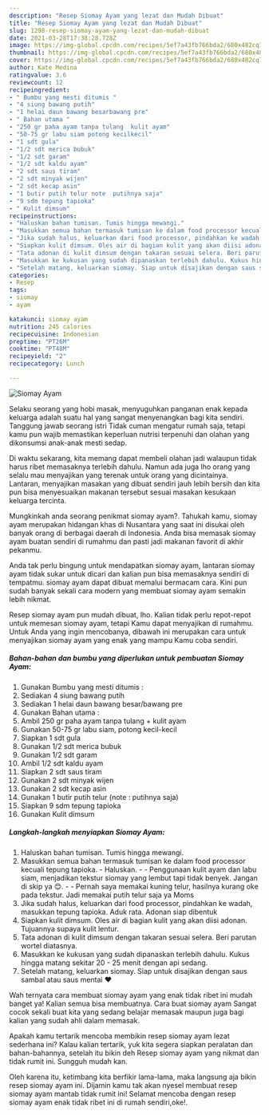 ```yaml
---
description: "Resep Siomay Ayam yang lezat dan Mudah Dibuat"
title: "Resep Siomay Ayam yang lezat dan Mudah Dibuat"
slug: 1298-resep-siomay-ayam-yang-lezat-dan-mudah-dibuat
date: 2021-03-28T17:38:28.728Z
image: https://img-global.cpcdn.com/recipes/5ef7a43fb766bda2/680x482cq70/siomay-ayam-foto-resep-utama.jpg
thumbnail: https://img-global.cpcdn.com/recipes/5ef7a43fb766bda2/680x482cq70/siomay-ayam-foto-resep-utama.jpg
cover: https://img-global.cpcdn.com/recipes/5ef7a43fb766bda2/680x482cq70/siomay-ayam-foto-resep-utama.jpg
author: Kate Medina
ratingvalue: 3.6
reviewcount: 12
recipeingredient:
- " Bumbu yang mesti ditumis "
- "4 siung bawang putih"
- "1 helai daun bawang besarbawang pre"
- " Bahan utama "
- "250 gr paha ayam tanpa tulang  kulit ayam"
- "50-75 gr labu siam potong kecilkecil"
- "1 sdt gula"
- "1/2 sdt merica bubuk"
- "1/2 sdt garam"
- "1/2 sdt kaldu ayam"
- "2 sdt saus tiram"
- "2 sdt minyak wijen"
- "2 sdt kecap asin"
- "1 butir putih telur note  putihnya saja"
- "9 sdm tepung tapioka"
- " Kulit dimsum"
recipeinstructions:
- "Haluskan bahan tumisan. Tumis hingga mewangi."
- "Masukkan semua bahan termasuk tumisan ke dalam food processor kecuali tepung tapioka.  Haluskan.  Penggunaan kulit ayam dan labu siam, menjadikan tekstur siomay yang lembut tapi tidak benyek. Jangan di skip ya 😊.  Pernah saya memakai kuning telur, hasilnya kurang oke pada tekstur. Jadi memakai putih telur saja ya Moms"
- "Jika sudah halus, keluarkan dari food processor, pindahkan ke wadah, masukkan tepung tapioka. Aduk rata. Adonan siap dibentuk"
- "Siapkan kulit dimsum. Oles air di bagian kulit yang akan diisi adonan. Tujuannya supaya kulit lentur."
- "Tata adonan di kulit dimsum dengan takaran sesuai selera. Beri parutan wortel diatasnya."
- "Masukkan ke kukusan yang sudah dipanaskan terlebih dahulu. Kukus hingga matang sekitar 20 - 25 menit dengan api sedang."
- "Setelah matang, keluarkan siomay. Siap untuk disajikan dengan saus sambal atau saus mentai ❤️"
categories:
- Resep
tags:
- siomay
- ayam

katakunci: siomay ayam 
nutrition: 245 calories
recipecuisine: Indonesian
preptime: "PT26M"
cooktime: "PT48M"
recipeyield: "2"
recipecategory: Lunch

---
```



![Siomay Ayam](https://img-global.cpcdn.com/recipes/5ef7a43fb766bda2/680x482cq70/siomay-ayam-foto-resep-utama.jpg)

Selaku seorang yang hobi masak, menyuguhkan panganan enak kepada keluarga adalah suatu hal yang sangat menyenangkan bagi kita sendiri. Tanggung jawab seorang istri Tidak cuman mengatur rumah saja, tetapi kamu pun wajib memastikan keperluan nutrisi terpenuhi dan olahan yang dikonsumsi anak-anak mesti sedap.

Di waktu  sekarang, kita memang dapat membeli olahan jadi walaupun tidak harus ribet memasaknya terlebih dahulu. Namun ada juga lho orang yang selalu mau menyajikan yang terenak untuk orang yang dicintainya. Lantaran, menyajikan masakan yang dibuat sendiri jauh lebih bersih dan kita pun bisa menyesuaikan makanan tersebut sesuai masakan kesukaan keluarga tercinta. 



Mungkinkah anda seorang penikmat siomay ayam?. Tahukah kamu, siomay ayam merupakan hidangan khas di Nusantara yang saat ini disukai oleh banyak orang di berbagai daerah di Indonesia. Anda bisa memasak siomay ayam buatan sendiri di rumahmu dan pasti jadi makanan favorit di akhir pekanmu.

Anda tak perlu bingung untuk mendapatkan siomay ayam, lantaran siomay ayam tidak sukar untuk dicari dan kalian pun bisa memasaknya sendiri di tempatmu. siomay ayam dapat dibuat memalui bermacam cara. Kini pun sudah banyak sekali cara modern yang membuat siomay ayam semakin lebih nikmat.

Resep siomay ayam pun mudah dibuat, lho. Kalian tidak perlu repot-repot untuk memesan siomay ayam, tetapi Kamu dapat menyajikan di rumahmu. Untuk Anda yang ingin mencobanya, dibawah ini merupakan cara untuk menyajikan siomay ayam yang enak yang mampu Kamu coba sendiri.

<!--inarticleads1-->

##### Bahan-bahan dan bumbu yang diperlukan untuk pembuatan Siomay Ayam:

1. Gunakan  Bumbu yang mesti ditumis :
1. Sediakan 4 siung bawang putih
1. Sediakan 1 helai daun bawang besar/bawang pre
1. Gunakan  Bahan utama :
1. Ambil 250 gr paha ayam tanpa tulang + kulit ayam
1. Gunakan 50-75 gr labu siam, potong kecil-kecil
1. Siapkan 1 sdt gula
1. Gunakan 1/2 sdt merica bubuk
1. Gunakan 1/2 sdt garam
1. Ambil 1/2 sdt kaldu ayam
1. Siapkan 2 sdt saus tiram
1. Gunakan 2 sdt minyak wijen
1. Gunakan 2 sdt kecap asin
1. Gunakan 1 butir putih telur (note : putihnya saja)
1. Siapkan 9 sdm tepung tapioka
1. Gunakan  Kulit dimsum




<!--inarticleads2-->

##### Langkah-langkah menyiapkan Siomay Ayam:

1. Haluskan bahan tumisan. Tumis hingga mewangi.
1. Masukkan semua bahan termasuk tumisan ke dalam food processor kecuali tepung tapioka.  - Haluskan. -  - Penggunaan kulit ayam dan labu siam, menjadikan tekstur siomay yang lembut tapi tidak benyek. Jangan di skip ya 😊. -  - Pernah saya memakai kuning telur, hasilnya kurang oke pada tekstur. Jadi memakai putih telur saja ya Moms
1. Jika sudah halus, keluarkan dari food processor, pindahkan ke wadah, masukkan tepung tapioka. Aduk rata. Adonan siap dibentuk
1. Siapkan kulit dimsum. Oles air di bagian kulit yang akan diisi adonan. Tujuannya supaya kulit lentur.
1. Tata adonan di kulit dimsum dengan takaran sesuai selera. Beri parutan wortel diatasnya.
1. Masukkan ke kukusan yang sudah dipanaskan terlebih dahulu. Kukus hingga matang sekitar 20 - 25 menit dengan api sedang.
1. Setelah matang, keluarkan siomay. Siap untuk disajikan dengan saus sambal atau saus mentai ❤️




Wah ternyata cara membuat siomay ayam yang enak tidak ribet ini mudah banget ya! Kalian semua bisa membuatnya. Cara buat siomay ayam Sangat cocok sekali buat kita yang sedang belajar memasak maupun juga bagi kalian yang sudah ahli dalam memasak.

Apakah kamu tertarik mencoba membikin resep siomay ayam lezat sederhana ini? Kalau kalian tertarik, yuk kita segera siapkan peralatan dan bahan-bahannya, setelah itu bikin deh Resep siomay ayam yang nikmat dan tidak rumit ini. Sungguh mudah kan. 

Oleh karena itu, ketimbang kita berfikir lama-lama, maka langsung aja bikin resep siomay ayam ini. Dijamin kamu tak akan nyesel membuat resep siomay ayam mantab tidak rumit ini! Selamat mencoba dengan resep siomay ayam enak tidak ribet ini di rumah sendiri,oke!.

